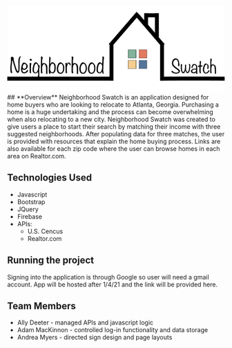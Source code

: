 <img src="public/images/logo_1_black.png" alt="alt text" width="auto" height="200px" class="d-flex justify-content-center">
## **Overview**
Neighborhood Swatch is an application designed for home buyers who are looking to relocate to Atlanta, Georgia. Purchasing a home is a huge undertaking and the process can become overwhelming when also relocating to a new city. Neighborhood Swatch was created to give users a place to start their search by matching their income with three suggested neighborhoods. After populating data for three matches, the user is provided with resources that explain the home buying process. Links are also available for each zip code where the user can browse homes in each area on Realtor.com. 

## **Technologies Used**
* Javascript 
* Bootstrap
* JQuery
* Firebase 
* APIs: 
    * U.S. Cencus 
    * Realtor.com 


## **Running the project**
Signing into the application is through Google so user will need a gmail account. App will be hosted after 1/4/21 and the link will be provided here. 


## **Team Members**

- Ally Deeter - managed APIs and javascript logic
- Adam MacKinnon - controlled log-in functionality and data storage
- Andrea Myers - directed sign design and page layouts 
